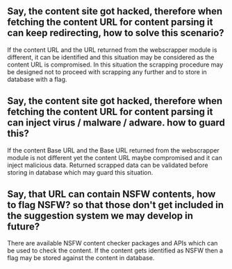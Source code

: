 ## Say, the content site got hacked, therefore when fetching the content URL for content parsing it can keep redirecting, how to solve this scenario?

If the content URL and the URL returned from the webscrapper module is different, it can be identified and this situation may be considered as the content URL is compromised. In this situation the scrapping procedure may be designed not to proceed with scrapping any further and to store in database with a flag.

## Say, the content site got hacked, therefore when fetching the content URL for content parsing it can inject virus / malware / adware. how to guard this?

If the content Base URL and the Base URL returned from the webscrapper module is not different yet the content URL maybe compromised and it can inject malicious data. Returned scrapped data can be validated before storing in database which may guard this situation.

## Say, that URL can contain NSFW contents, how to flag NSFW? so that those don't get included in the suggestion system we may develop in future?

There are available NSFW content checker packages and APIs which can be used to check the content. If the content gets identified as NSFW then a flag may be stored against the content in database.
